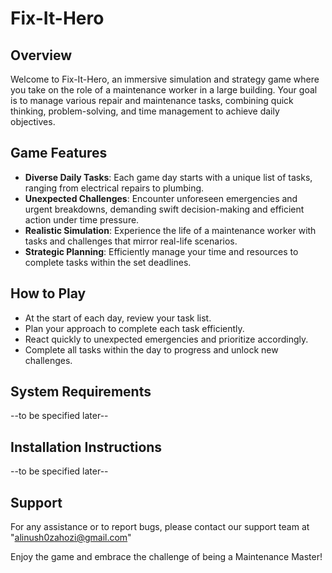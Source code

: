 # Fix-It-Hero

## Overview
Welcome to Fix-It-Hero, an immersive simulation and strategy game where you take on the role of a maintenance worker in a large building. Your goal is to manage various repair and maintenance tasks, combining quick thinking, problem-solving, and time management to achieve daily objectives.

## Game Features
- **Diverse Daily Tasks**: Each game day starts with a unique list of tasks, ranging from electrical repairs to plumbing.
- **Unexpected Challenges**: Encounter unforeseen emergencies and urgent breakdowns, demanding swift decision-making and efficient action under time pressure.
- **Realistic Simulation**: Experience the life of a maintenance worker with tasks and challenges that mirror real-life scenarios.
- **Strategic Planning**: Efficiently manage your time and resources to complete tasks within the set deadlines.

## How to Play
- At the start of each day, review your task list.
- Plan your approach to complete each task efficiently.
- React quickly to unexpected emergencies and prioritize accordingly.
- Complete all tasks within the day to progress and unlock new challenges.

## System Requirements
--to be specified later--

## Installation Instructions
--to be specified later--

## Support
For any assistance or to report bugs, please contact our support team at "alinush0zahozi@gmail.com"

Enjoy the game and embrace the challenge of being a Maintenance Master!


